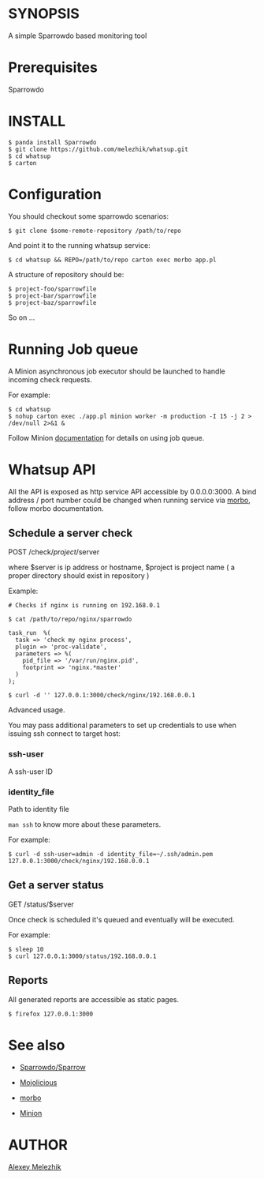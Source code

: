 # SYNOPSIS

A simple Sparrowdo based monitoring tool

# Prerequisites

Sparrowdo


# INSTALL

    $ panda install Sparrowdo
    $ git clone https://github.com/melezhik/whatsup.git
    $ cd whatsup
    $ carton


# Configuration

You should checkout some sparrowdo scenarios:


    $ git clone $some-remote-repository /path/to/repo

And point it to the running whatsup service:

    $ cd whatsup && REPO=/path/to/repo carton exec morbo app.pl

A structure of  repository should be:

    $ project-foo/sparrowfile
    $ project-bar/sparrowfile
    $ project-baz/sparrowfile

So on ...


# Running Job queue

A Minion asynchronous job executor should be launched to handle incoming check requests.

For example:

    $ cd whatsup 
    $ nohup carton exec ./app.pl minion worker -m production -I 15 -j 2 > /dev/null 2>&1 &

Follow Minion [documentation](https://metacpan.org/pod/Minion) for details on using job queue.

# Whatsup API

All the API is exposed as http service API accessible by 0.0.0.0:3000. A bind address / port number could be changed
when running service via [morbo](https://metacpan.org/pod/distribution/Mojolicious/script/morbo), follow morbo documentation.


## Schedule a server check

POST /check/$project/$server

where $server is ip address or hostname, $project is project name ( a proper directory should exist in repository )  

Example:

    # Checks if nginx is running on 192.168.0.1

    $ cat /path/to/repo/nginx/sparrowdo

    task_run  %(
      task => 'check my nginx process',
      plugin => 'proc-validate',
      parameters => %(
        pid_file => '/var/run/nginx.pid',
        footprint => 'nginx.*master'
      )
    );
    
    $ curl -d '' 127.0.0.1:3000/check/nginx/192.168.0.0.1


Advanced usage. 

You may pass additional parameters to set up credentials to use when issuing ssh connect to target host:

### ssh-user

A ssh-user ID

### identity_file

Path to identity file

`man ssh` to know more about these parameters.

For example:

    $ curl -d ssh-user=admin -d identity_file=~/.ssh/admin.pem  127.0.0.1:3000/check/nginx/192.168.0.0.1

## Get a server status

GET /status/$server

Once check is scheduled it's queued and eventually will be executed.

For example:

    $ sleep 10
    $ curl 127.0.0.1:3000/status/192.168.0.0.1

## Reports

All generated reports are accessible as static pages.

    $ firefox 127.0.0.1:3000

# See also

* [Sparrowdo/Sparrow](https://sparrowhub.org)

* [Mojolicious](http://mojolicio.us)

* [morbo](https://metacpan.org/pod/distribution/Mojolicious/script/morbo)

* [Minion](https://metacpan.org/pod/Minion)

# AUTHOR

[Alexey Melezhik](mailto:melezhik@gmail.com)



